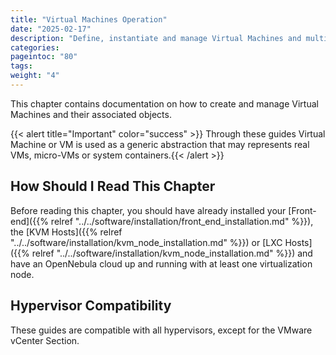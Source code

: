 ```yaml
---
title: "Virtual Machines Operation"
date: "2025-02-17"
description: "Define, instantiate and manage Virtual Machines and multi-VM workflows"
categories:
pageintoc: "80"
tags:
weight: "4"
---
```


<a id="virtual-machines-operation"></a>

<!--# Virtual Machines Operation -->

<a id="vm-management-overview"></a>

<!--# Overview -->

This chapter contains documentation on how to create and manage Virtual Machines and their associated objects.

{{< alert title="Important" color="success" >}}
Through these guides Virtual Machine or VM is used as a generic abstraction that may represents real VMs, micro-VMs or system containers.{{< /alert >}} 

## How Should I Read This Chapter

Before reading this chapter, you should have already installed your [Front-end]({{% relref "../../software/installation/front_end_installation.md" %}}), the [KVM Hosts]({{% relref "../../software/installation/kvm_node_installation.md" %}}) or [LXC Hosts]({{% relref "../../software/installation/kvm_node_installation.md" %}}) and have an OpenNebula cloud up and running with at least one virtualization node.

## Hypervisor Compatibility

These guides are compatible with all hypervisors, except for the VMware vCenter Section.
